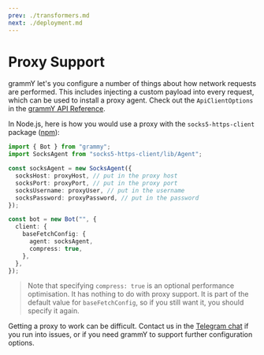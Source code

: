 ```yaml
---
prev: ./transformers.md
next: ./deployment.md
---
```


# Proxy Support

grammY let's you configure a number of things about how network requests are performed.
This includes injecting a custom payload into every request, which can be used to install a proxy agent.
Check out the `ApiClientOptions` in the [grammY API Reference](https://doc.deno.land/https/deno.land/x/grammy/mod.ts#ApiClientOptions).

In Node.js, here is how you would use a proxy with the `socks5-https-client` package ([npm](https://www.npmjs.com/package/socks5-https-client)):

```ts
import { Bot } from "grammy";
import SocksAgent from "socks5-https-client/lib/Agent";

const socksAgent = new SocksAgent({
  socksHost: proxyHost, // put in the proxy host
  socksPort: proxyPort, // put in the proxy port
  socksUsername: proxyUser, // put in the username
  socksPassword: proxyPassword, // put in the password
});

const bot = new Bot("", {
  client: {
    baseFetchConfig: {
      agent: socksAgent,
      compress: true,
    },
  },
});
```

> Note that specifying `compress: true` is an optional performance optimisation.
> It has nothing to do with proxy support.
> It is part of the default value for `baseFetchConfig`, so if you still want it, you should specify it again.

Getting a proxy to work can be difficult.
Contact us in the [Telegram chat](https://telegram.me/grammyjs) if you run into issues, or if you need grammY to support further configuration options.
